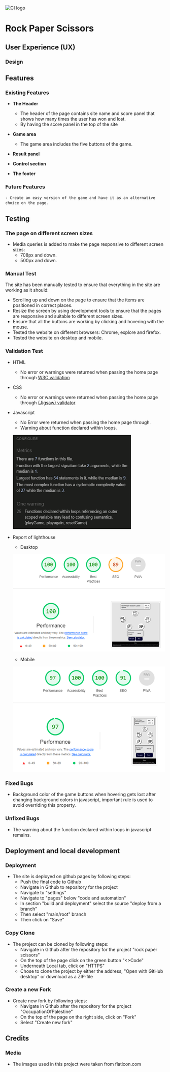 ![CI logo](https://codeinstitute.s3.amazonaws.com/fullstack/ci_logo_small.png)

# Rock Paper Scissors


## User Experience (UX)

### Design


## Features

### Existing Features

- __The Header__

    - The header of the page contains site name and score panel that shows how many times the user has won and lost.
    - By having the score panel in the top of the site

- __Game area__

    - The game area includes the five buttons of the game. 

- __Result panel__

- __Control section__

- __The footer__

### Future Features
    - Create an easy version of the game and have it as an alternative choice on the page.

## Testing

### The page on different screen sizes
- Media queries is added to make the page responsive to different screen sizes:
    - 708px and down.
    - 500px and down.

### Manual Test
The site has been manually tested to ensure that everything in the site are working as it should:
- Scrolling up and down on the page to ensure that the items are positioned in correct places.
- Resize the screen by using development tools to ensure that the pages are responsive and suitable to different screen sizes.
- Ensure that all the buttons are working by clicking and hovering with the mouse.
- Tested the website on different browsers: Chrome, explore and firefox.
- Tested the website on desktop and mobile.

### Validation Test

- HTML
    - No error or warnings were returned when passing the home page through [W3C validation](https://validator.w3.org/nu/?doc=https%3A%2F%2Fmuadh-hudji.github.io%2Frock-paper-scissors%2F)

- CSS
   - No error or warnings were returned when passing the home page through [(Jigsaw) validator](https://jigsaw.w3.org/css-validator/validator?uri=https%3A%2F%2Fmuadh-hudji.github.io%2Frock-paper-scissors%2F&profile=css3svg&usermedium=all&warning=1&vextwarning=&lang=en)

- Javascript
    - No Error were returned when passing the home page through.
    - Warning about function declared within loops.

    ![(JSHint) validator](https://github.com/muadh-hudji/rock-paper-scissors/blob/main/assets/images/javascript-validation.PNG)

- Report of lighthouse
    - Desktop

    ![Report of lighthouse](https://github.com/muadh-hudji/rock-paper-scissors/blob/main/assets/images/lighthouse-desktop.PNG)


    - Mobile

    ![Report of lighthouse](https://github.com/muadh-hudji/rock-paper-scissors/blob/main/assets/images/lighthouse-mobile.PNG)

### Fixed Bugs
- Background color of the game buttons when hovering gets lost after changing background colors in javascript, important rule is used to avoid overriding this property.

### Unfixed Bugs
- The warning about the function declared within loops in javascript remains.

## Deployment and local development

### Deployment
- The site is deployed on github pages by following steps:
    - Push the final code to Github
    - Navigate in Github to repository for the project
    - Navigate to "settings"
    - Navigate to "pages" below "code and automation"
    - In section "build and deployment" select the source "deploy from a branch"
    - Then select "main/root" branch
    - Then click on "Save"

### Copy Clone
- The project can be cloned by following steps:
    - Navigate in Github after the repository for the project "rock paper scissors"
    - On the top of the page click on the green button "<>Code"
    - Underneath Local tab, click on "HTTPS"
    - Chose to clone the project by either the address, "Open with GitHub desktop" or download as a ZIP-file

### Create a new Fork 
- Create new fork by following steps:
    - Navigate in Github after the repository for the project "OccupationOfPalestine"
    - On the top of the page on the right side, click on "Fork"
    - Select "Create new fork"


 ## Credits

### Media
- The images used in this project were taken from flaticon.com